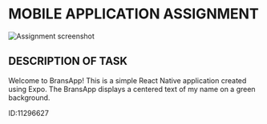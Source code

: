 
# MOBILE APPLICATION ASSIGNMENT
![Assignment screenshot](https://github.com/Bransah/rn-assignment2-11296627/assets/151935858/d4eddf6e-b4a8-49eb-9d37-42a0ac866b1c)
## DESCRIPTION OF TASK
Welcome to BransApp! This is a simple React Native application created using Expo. The BransApp displays a centered text of my name on a green background.

ID:11296627

